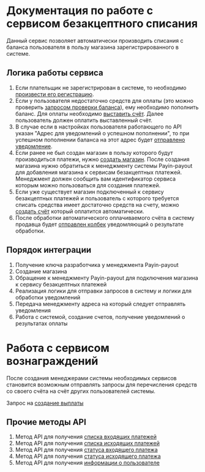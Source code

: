 # Документация по работе с сервисом безакцептного списания

Данный сервис позволяет автоматически производить списания с баланса пользователя
в пользу магазина зарегистрированного в системе.

## Логика работы сервиса

1) Если плательщик не зарегистрирован в системе, то необходимо [произвести его регистрацию](register-user.md).
2) Если у пользователя недостаточно средств для оплаты (это можно проверить [запросом проверки баланса](get-balance.md)),
ему необходимо пополнить баланс.
Для оплаты необходимо [выставить счёт](create-invoice.md). Далее пользователь должен оплатить
выставленный счёт.
3) В случае если в настройках пользователя работающего по API указан "Адрес для уведомлений о успешном пополнении", то
при успешном пополнении баланса на этот адрес будет [отправлено уведомление](callback-topup-handling.md).
4) Если ранее не был создан магазин в пользу которого будут производиться платежи,
нужно [создать магазин](create-shop.md). После создания магазина нужно обратиться к менеджменту системы
Payin-payout для добавления магазина к сервисам безакцептных платежей. Менеджмент должен сообщить
вам идентификатор сервиса которым можно пользоваться для создания платежей.
5) Если уже существует магазин подключенный к сервису безакцептных платежей и пользователь с
которого требуется списать средства имеет достаточно средств на счету, можно
[создать счёт](create-without-acceptance-invoice.md) который оплатится автоматически.
6) После обработки автоматического оплачиваемого счёта в систему продавца будет 
[отправлен колбек](callback-handling.md) уведомляющий о результате обработки.

## Порядок интеграции

1) Получение ключа разработчика у менеджмента Payin-payout
2) Создание магазина
3) Обращение к менеджменту Payin-payout для подключения магазина к сервису безакцептных платежей
4) Реализация логики для отправки запросов в систему и логики для обработки уведомлений
5) Передача менеджменту адреса на который следует отправлять уведомления
6) Работа с системой, создание счетов, получение уведомлений о результатах оплаты

# Работа с сервисом вознаграждений

После создания менеджерами системы необходимых сервисов становится возможным отправлять запросы для перечисления средств
со своего счёта на счёт других пользователей системы.

Запрос на [создание выплаты](reward.md)

## Прочие методы API

1) Метод API для получения [списка входящих платежей](payments_in_list.md)
2) Метод API для получения [списка исходящих платежей](payments_out_list.md)
3) Метод API для получения [статуса входящего платежа](payments_in_search.md)
4) Метод API для получения [статуса исходящего платежа](payments_out_search.md)
5) Метод API для получения [информации о пользователе](user_info.md)
